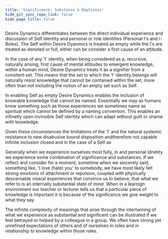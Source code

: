 ```yaml
---
title: 'Significence, Substance & Emptiness'
hide_git_sync_repo_link: false
hide_page_title: false
---
```


Desire Dynamics differentiates between the direct individual experience and discussion of Self Identity and personal or role identities (Personal I's and i-Roles). The Self within Desire Dyanmics is treated as empty while the I's are treated as denoted or full, either can be consider a first cause of an attitude. 

In the case of any 'I' identity, when being considered as a, recursive, naturally arising, first cause of mental attitudes to emergent knowledge, within a human mind, Desire Dynamics treats it as a signifier from a consitent set. This means that the set to which the 'I' identity belongs will naturally resist knowledge that cannot be contained within the set, more often than not including the notion of an empty set such as Self.

In enabling Self as empty Desire Dynamics enables the inclusion of knowable knowledge that cannot be named. Essentially we may as humans know something such as those experiences we sometimes name as spiritual which cannot be defined by a naming convention. This enables an infinetly open invinsible Self identity which can adapt without guilt or shame with knowledge.


Given these circumstances the limitations of the 'I' and the natural systemic resistance to new disabusive 
bound disposition andtherefore not capable infinite inclusion closed and in the case of a Self as 

Generally when we experience ourselves most fully, in and personal idnetity we experience some combination of significence and substances. If we reflect and consider for a moment, sometime when we sincerely said, something like, 'I love (hate) you' to somebody, we have most likely felt strong emotions of attachment or repulsion, coupled with physically descernable viseral experiences that convince us to believe, that what we refer to is an internally substantial state of mind. When in a learnign environment our teacher or lecturer tells us that a particular piece of knowledge is important it is because of the significence we give weight to what they say.

The infinite complexity of meanings that arise through the intertwining of what we experience as substantial and significent can be illustrated if we feel betrayed or helped by a colleague in a group. We often have strong yet unrefined expectations of others and of ourselves in roles and in relationship to knowledge within those roles.